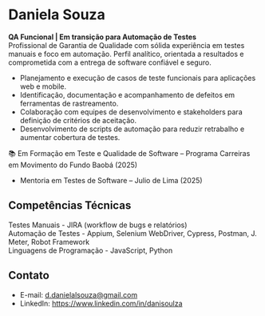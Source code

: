 # Daniela Souza

**QA Funcional | Em transição para Automação de Testes**  
Profissional de Garantia de Qualidade com sólida experiência em testes manuais e foco em automação. Perfil analítico, orientada a resultados e comprometida com a entrega de software confiável e seguro.

- Planejamento e execução de casos de teste funcionais para aplicações web e mobile.
- Identificação, documentação e acompanhamento de defeitos em ferramentas de rastreamento.
- Colaboração com equipes de desenvolvimento e stakeholders para definição de critérios de aceitação.
- Desenvolvimento de scripts de automação para reduzir retrabalho e aumentar cobertura de testes.

📚 Em Formação em Teste e Qualidade de Software – Programa Carreiras em Movimento do Fundo Baobá (2025)
- Mentoria em Testes de Software – Julio de Lima (2025)

## Competências Técnicas

Testes Manuais - JIRA (workflow de bugs e relatórios)      
Automação de Testes - Appium, Selenium WebDriver, Cypress, Postman, J. Meter, Robot Framework  
Linguagens de Programação -  JavaScript, Python                  

## Contato

- E-mail: d.danielalsouza@gmail.com
- LinkedIn: https://www.linkedin.com/in/danisoulza
   
